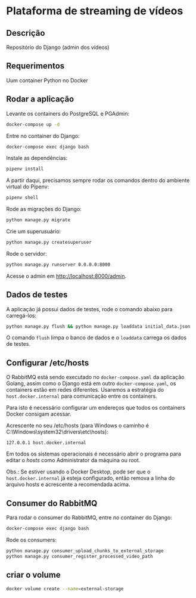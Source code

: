 # Plataforma de streaming de vídeos

## Descrição

Repositório do Django (admin dos vídeos)

## Requerimentos
Uum container Python no Docker
## Rodar a aplicação

Levante os containers do PostgreSQL e PGAdmin:

```bash
docker-compose up -d
```

Entre no container do Django:

```bash
docker-compose exec django bash
```

Instale as dependências:

```bash
pipenv install
```

A partir daqui, precisamos sempre rodar os comandos dentro do ambiente virtual do Pipenv:

```bash
pipenv shell
```

Rode as migrações do Django:

```bash
python manage.py migrate
```

Crie um superusuário:

```bash
python manage.py createsuperuser
```

Rode o servidor:

```bash
python manage.py runserver 0.0.0.0:8000
```

Acesse o admin em [http://localhost:8000/admin]().


## Dados de testes

A aplicação já possui dados de testes, rode o comando abaixo para carregá-los:

```bash
python manage.py flush && python manage.py loaddata initial_data.json
```

O comando `flush` limpa o banco de dados e o `loaddata` carrega os dados de testes.

## Configurar /etc/hosts

O RabbitMQ está sendo executado no `docker-compose.yaml` da aplicação Golang, assim como o Django está em outro `docker-compose.yaml`, os containers estão em redes diferentes.
Usaremos a estratégia do `host.docker.internal` para comunicação entre os containers.

Para isto é necessário configurar um endereços que todos os containers Docker consigam acessar.

Acrescente no seu /etc/hosts (para Windows o caminho é C:\Windows\system32\drivers\etc\hosts):
```
127.0.0.1 host.docker.internal
```
Em todos os sistemas operacionais é necessário abrir o programa para editar o *hosts* como Administrator da máquina ou root.

Obs.: Se estiver usando o Docker Desktop, pode ser que o `host.docker.internal` já esteja configurado, então remova a linha do arquivo hosts e acrescente a recomendada acima.


## Consumer do RabbitMQ

Para rodar o consumer do RabbitMQ, entre no container do Django:

```bash
docker-compose exec django bash
```

Rode os consumers:

```bash
python manage.py consumer_upload_chunks_to_external_storage
python manage.py consumer_register_processed_video_path
```


## criar o volume
```bash
docker volume create --name=external-storage
```